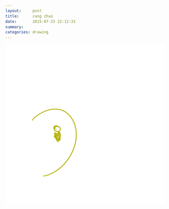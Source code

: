 ```yaml
---
layout:     post
title:      cang zhuo
date:       2015-07-23 22:12:33
summary:    
categories: drawing
---
```

![cang zuo](/images/blog/cang-zhuo.png "藏拙可恥")